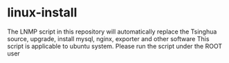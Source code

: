 # linux-install
The LNMP script in this repository will automatically replace the Tsinghua source, upgrade, install mysql, nginx, exporter and other software
This script is applicable to ubuntu system. Please run the script under the ROOT user
